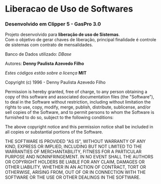 # Liberacao de Uso de Softwares

### Desenvolvido em Clipper 5 - GasPro 3.0

Projeto desenvolvido para **liberação de uso de Sistemas**.  
Com o objetivo de gerar chaves de liberação, principal finalidade é controle
de sistemas com contrato de mensalidades.

Banco de Dados utilizado: _DBase_

Autores: **Denny Paulista Azevedo Filho**

_Estes códigos estão sobre a licença_ **MIT**

Copyright (c) 1996 - Denny Paulista Azevedo Filho

Permission is hereby granted, free of charge, to any person obtaining a copy
of this software and associated documentation files (the "Software"), to deal
in the Software without restriction, including without limitation the rights
to use, copy, modify, merge, publish, distribute, sublicense, and/or sell
copies of the Software, and to permit persons to whom the Software is
furnished to do so, subject to the following conditions:

The above copyright notice and this permission notice shall be included in all
copies or substantial portions of the Software.

THE SOFTWARE IS PROVIDED "AS IS", WITHOUT WARRANTY OF ANY KIND, EXPRESS OR
IMPLIED, INCLUDING BUT NOT LIMITED TO THE WARRANTIES OF MERCHANTABILITY,
FITNESS FOR A PARTICULAR PURPOSE AND NONINFRINGEMENT. IN NO EVENT SHALL THE
AUTHORS OR COPYRIGHT HOLDERS BE LIABLE FOR ANY CLAIM, DAMAGES OR OTHER
LIABILITY, WHETHER IN AN ACTION OF CONTRACT, TORT OR OTHERWISE, ARISING FROM,
OUT OF OR IN CONNECTION WITH THE SOFTWARE OR THE USE OR OTHER DEALINGS IN THE
SOFTWARE.
